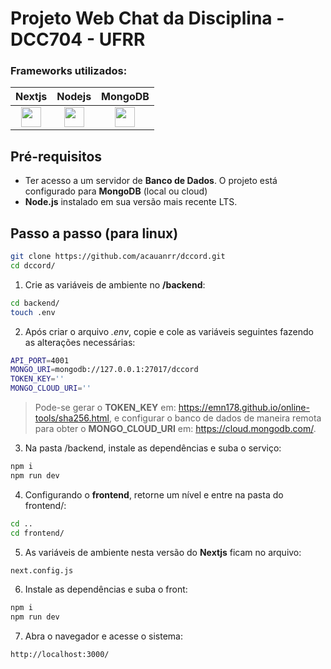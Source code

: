 # Projeto Web Chat da Disciplina - DCC704 - UFRR

### Frameworks utilizados:

|                                                                        Nextjs                                                                         |                                                                       Nodejs                                                                       |                                                                       MongoDB                                                                        |
| :---------------------------------------------------------------------------------------------------------------------------------------------------: | :------------------------------------------------------------------------------------------------------------------------------------------------: | :--------------------------------------------------------------------------------------------------------------------------------------------------: |
| <a href="https://nextjs.org/" target="_blank"><img src="https://static-00.iconduck.com/assets.00/next-js-icon-512x512-zuauazrk.png" width="32" /></a> | <a href="https://nodejs.org/en/" target="_blank"><img src="https://upload.wikimedia.org/wikipedia/commons/d/d9/Node.js_logo.svg" width="32" /></a> | <a href="https://www.mongodb.com/" target="_blank"><img src="https://upload.wikimedia.org/wikipedia/commons/9/93/MongoDB_Logo.svg" width="32" /></a> |

## Pré-requisitos

- Ter acesso a um servidor de **Banco de Dados**. O projeto está configurado para **MongoDB** (local ou cloud)
- **Node.js** instalado em sua versão mais recente LTS.

## Passo a passo (para linux)

```bash
git clone https://github.com/acauanrr/dccord.git
cd dccord/
```

1. Crie as variáveis de ambiente no **/backend**:

```bash
cd backend/
touch .env
```

2. Após criar o arquivo _.env_, copie e cole as variáveis seguintes fazendo as alterações necessárias:

```bash
API_PORT=4001
MONGO_URI=mongodb://127.0.0.1:27017/dccord
TOKEN_KEY=''
MONGO_CLOUD_URI=''
```

> Pode-se gerar o **TOKEN_KEY** em: <https://emn178.github.io/online-tools/sha256.html>,
> e configurar o banco de dados de maneira remota para obter o **MONGO_CLOUD_URI** em: <https://cloud.mongodb.com/>.

3. Na pasta /backend, instale as dependências e suba o serviço:

```bash
npm i
npm run dev
```

4. Configurando o **frontend**, retorne um nível e entre na pasta do frontend/:

```bash
cd ..
cd frontend/
```

5.  As variáveis de ambiente nesta versão do **Nextjs** ficam no arquivo:

```bash
next.config.js
```

6. Instale as dependências e suba o front:

```bash
npm i
npm run dev
```

7.  Abra o navegador e acesse o sistema:

```bash
http://localhost:3000/
```
